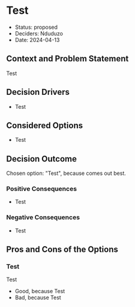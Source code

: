 # Test

* Status: proposed
* Deciders: Nduduzo
* Date: 2024-04-13

## Context and Problem Statement

Test

## Decision Drivers

* Test

## Considered Options

* Test

## Decision Outcome

Chosen option: "Test", because comes out best.

### Positive Consequences

* Test

### Negative Consequences

* Test

## Pros and Cons of the Options

### Test

Test

* Good, because Test
* Bad, because Test
